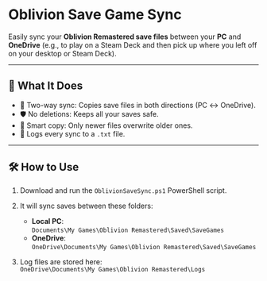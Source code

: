 # Oblivion Save Game Sync

Easily sync your **Oblivion Remastered save files** between your **PC** and **OneDrive** (e.g., to play on a Steam Deck and then pick up where you left off on your desktop or Steam Deck).

---

## 📂 What It Does

- 🔁 Two-way sync: Copies save files in both directions (PC ↔ OneDrive).
- 🛡 No deletions: Keeps all your saves safe.
- 🧠 Smart copy: Only newer files overwrite older ones.
- 📝 Logs every sync to a `.txt` file.

---

## 🛠 How to Use

1. Download and run the `OblivionSaveSync.ps1` PowerShell script.
2. It will sync saves between these folders:
   - **Local PC**:  
     `Documents\My Games\Oblivion Remastered\Saved\SaveGames`
   - **OneDrive**:  
     `OneDrive\Documents\My Games\Oblivion Remastered\Saved\SaveGames`

3. Log files are stored here:  
   `OneDrive\Documents\My Games\Oblivion Remastered\Logs`
